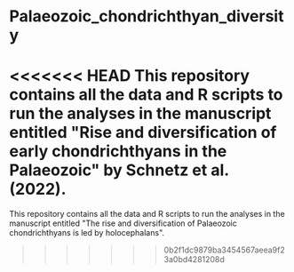 # Palaeozoic_chondrichthyan_diversity
<<<<<<< HEAD
This repository contains all the data and R scripts to run the analyses in the manuscript entitled "Rise and diversification of early chondrichthyans in the Palaeozoic" by Schnetz et al. (2022).
=======
This repository contains all the data and R scripts to run the analyses in the manuscript entitled "The rise and diversification of Palaeozoic chondrichthyans is led by holocephalans".
>>>>>>> 0b2f1dc9879ba3454567aeea9f23a0bd4281208d
